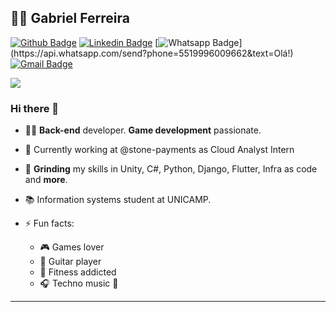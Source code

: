 ## :man_technologist: Gabriel Ferreira

[![Github Badge](https://img.shields.io/badge/-Github-000?style=flat-square&logo=Github&logoColor=white&link=https://github.com/nymalone)](https://github.com/feggah)
[![Linkedin Badge](https://img.shields.io/badge/-LinkedIn-blue?style=flat-square&logo=Linkedin&logoColor=white&link=https://www.linkedin.com/in/ferreira070/)](https://www.linkedin.com/in/ferreira070/)
[![Whatsapp Badge](https://img.shields.io/badge/-Whatsapp-4CA143?style=flat-square&labelColor=4CA143&logo=whatsapp&logoColor=white&link=https://api.whatsapp.com/send?phone=5519996009662&text=Olá!)](https://api.whatsapp.com/send?phone=5519996009662&text=Olá!)
[![Gmail Badge](https://img.shields.io/badge/-Gmail-c14438?style=flat-square&logo=Gmail&logoColor=white&link=mailto:gabidferreira9@gmail.com)](mailto:gabidferreira9@gmail.com)

![](https://komarev.com/ghpvc/?username=feggah&color=blueviolet)


### Hi there 👋

- :man_technologist: **Back-end** developer. **Game development** passionate.
- :office: Currently working at @stone-payments as Cloud Analyst Intern
- :milk_glass: **Grinding** my skills in Unity, C#, Python, Django, Flutter, Infra as code and **more**.
- :books: Information systems student at UNICAMP.

- ⚡ Fun facts: 
  - :video_game: Games lover
  - :guitar: Guitar player
  - :muscle: Fitness addicted
  - :headphones: Techno music :purple_heart:

---

